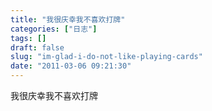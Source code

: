 ```yaml
---
title: "我很庆幸我不喜欢打牌"
categories: ["日志"]
tags: []
draft: false
slug: "im-glad-i-do-not-like-playing-cards"
date: "2011-03-06 09:21:30"
---
```


我很庆幸我不喜欢打牌
